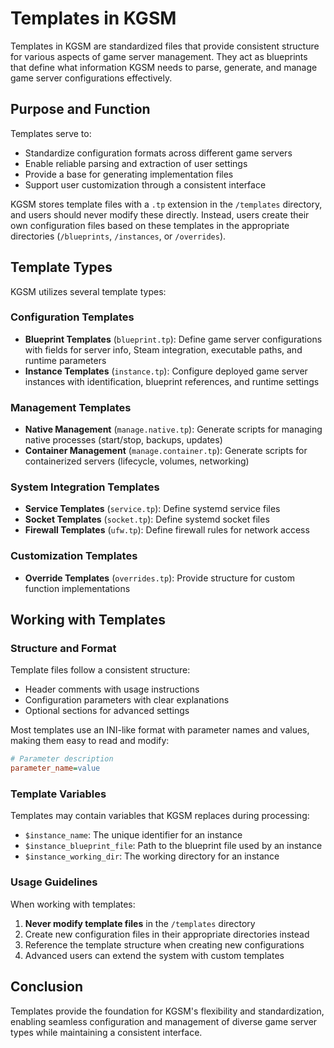 # Templates in KGSM

Templates in KGSM are standardized files that provide consistent structure for various aspects of game server management. They act as blueprints that define what information KGSM needs to parse, generate, and manage game server configurations effectively.

## Purpose and Function

Templates serve to:
- Standardize configuration formats across different game servers
- Enable reliable parsing and extraction of user settings
- Provide a base for generating implementation files
- Support user customization through a consistent interface

KGSM stores template files with a `.tp` extension in the `/templates` directory, and users should never modify these directly. Instead, users create their own configuration files based on these templates in the appropriate directories (`/blueprints`, `/instances`, or `/overrides`).

## Template Types

KGSM utilizes several template types:

### Configuration Templates
- **Blueprint Templates** (`blueprint.tp`): Define game server configurations with fields for server info, Steam integration, executable paths, and runtime parameters
- **Instance Templates** (`instance.tp`): Configure deployed game server instances with identification, blueprint references, and runtime settings

### Management Templates
- **Native Management** (`manage.native.tp`): Generate scripts for managing native processes (start/stop, backups, updates)
- **Container Management** (`manage.container.tp`): Generate scripts for containerized servers (lifecycle, volumes, networking)

### System Integration Templates
- **Service Templates** (`service.tp`): Define systemd service files
- **Socket Templates** (`socket.tp`): Define systemd socket files 
- **Firewall Templates** (`ufw.tp`): Define firewall rules for network access

### Customization Templates
- **Override Templates** (`overrides.tp`): Provide structure for custom function implementations

## Working with Templates

### Structure and Format

Template files follow a consistent structure:
- Header comments with usage instructions
- Configuration parameters with clear explanations
- Optional sections for advanced settings

Most templates use an INI-like format with parameter names and values, making them easy to read and modify:

```ini
# Parameter description
parameter_name=value
```

### Template Variables

Templates may contain variables that KGSM replaces during processing:
- `$instance_name`: The unique identifier for an instance
- `$instance_blueprint_file`: Path to the blueprint file used by an instance
- `$instance_working_dir`: The working directory for an instance

### Usage Guidelines

When working with templates:
1. **Never modify template files** in the `/templates` directory
2. Create new configuration files in their appropriate directories instead
3. Reference the template structure when creating new configurations
4. Advanced users can extend the system with custom templates

## Conclusion

Templates provide the foundation for KGSM's flexibility and standardization, enabling seamless configuration and management of diverse game server types while maintaining a consistent interface.
